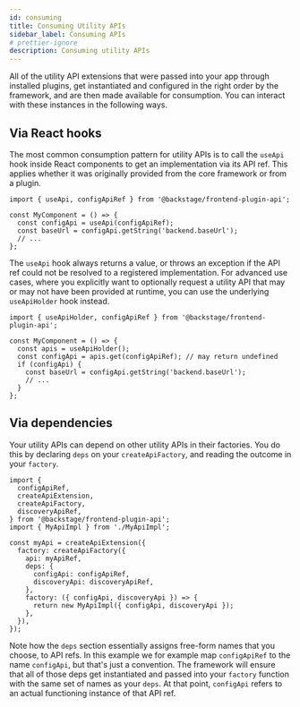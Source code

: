 ```yaml
---
id: consuming
title: Consuming Utility APIs
sidebar_label: Consuming APIs
# prettier-ignore
description: Consuming utility APIs
---
```


All of the utility API extensions that were passed into your app through installed plugins, get instantiated and configured in the right order by the framework, and are then made available for consumption. You can interact with these instances in the following ways.

## Via React hooks

The most common consumption pattern for utility APIs is to call the `useApi` hook inside React components to get an implementation via its API ref. This applies whether it was originally provided from the core framework or from a plugin.

```tsx
import { useApi, configApiRef } from '@backstage/frontend-plugin-api';

const MyComponent = () => {
  const configApi = useApi(configApiRef);
  const baseUrl = configApi.getString('backend.baseUrl');
  // ...
};
```

The `useApi` hook always returns a value, or throws an exception if the API ref could not be resolved to a registered implementation. For advanced use cases, where you explicitly want to optionally request a utility API that may or may not have been provided at runtime, you can use the underlying `useApiHolder` hook instead.

```tsx
import { useApiHolder, configApiRef } from '@backstage/frontend-plugin-api';

const MyComponent = () => {
  const apis = useApiHolder();
  const configApi = apis.get(configApiRef); // may return undefined
  if (configApi) {
    const baseUrl = configApi.getString('backend.baseUrl');
    // ...
  }
};
```

## Via dependencies

Your utility APIs can depend on other utility APIs in their factories. You do this by declaring `deps` on your `createApiFactory`, and reading the outcome in your `factory`.

```tsx
import {
  configApiRef,
  createApiExtension,
  createApiFactory,
  discoveryApiRef,
} from '@backstage/frontend-plugin-api';
import { MyApiImpl } from './MyApiImpl';

const myApi = createApiExtension({
  factory: createApiFactory({
    api: myApiRef,
    deps: {
      configApi: configApiRef,
      discoveryApi: discoveryApiRef,
    },
    factory: ({ configApi, discoveryApi }) => {
      return new MyApiImpl({ configApi, discoveryApi });
    },
  }),
});
```

Note how the `deps` section essentially assigns free-form names that you choose, to API refs. In this example we for example map `configApiRef` to the name `configApi`, but that's just a convention. The framework will ensure that all of those deps get instantiated and passed into your `factory` function with the same set of names as your `deps`. At that point, `configApi` refers to an actual functioning instance of that API ref.
